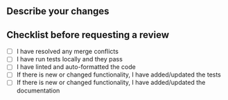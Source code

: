 ## Describe your changes

## Checklist before requesting a review

- [ ] I have resolved any merge conflicts
- [ ] I have run tests locally and they pass
- [ ] I have linted and auto-formatted the code
- [ ] If there is new or changed functionality, I have added/updated the tests
- [ ] If there is new or changed functionality, I have added/updated the documentation
